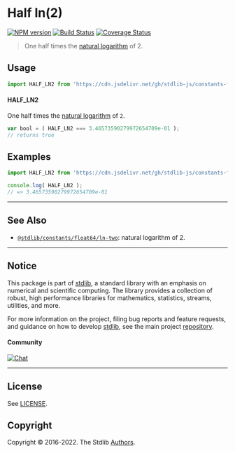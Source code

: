 <!--

@license Apache-2.0

Copyright (c) 2018 The Stdlib Authors.

Licensed under the Apache License, Version 2.0 (the "License");
you may not use this file except in compliance with the License.
You may obtain a copy of the License at

   http://www.apache.org/licenses/LICENSE-2.0

Unless required by applicable law or agreed to in writing, software
distributed under the License is distributed on an "AS IS" BASIS,
WITHOUT WARRANTIES OR CONDITIONS OF ANY KIND, either express or implied.
See the License for the specific language governing permissions and
limitations under the License.

-->

# Half ln(2)

[![NPM version][npm-image]][npm-url] [![Build Status][test-image]][test-url] [![Coverage Status][coverage-image]][coverage-url] <!-- [![dependencies][dependencies-image]][dependencies-url] -->

> One half times the [natural logarithm][@stdlib/math/base/special/ln] of 2.



<section class="usage">

## Usage

```javascript
import HALF_LN2 from 'https://cdn.jsdelivr.net/gh/stdlib-js/constants-float64-half-ln-two@deno/mod.js';
```

#### HALF_LN2

One half times the [natural logarithm][@stdlib/math/base/special/ln] of `2`.

```javascript
var bool = ( HALF_LN2 === 3.46573590279972654709e-01 );
// returns true
```

</section>

<!-- /.usage -->

<section class="examples">

## Examples

<!-- TODO: better example -->

<!-- eslint no-undef: "error" -->

```javascript
import HALF_LN2 from 'https://cdn.jsdelivr.net/gh/stdlib-js/constants-float64-half-ln-two@deno/mod.js';

console.log( HALF_LN2 );
// => 3.46573590279972654709e-01
```

</section>

<!-- /.examples -->

<!-- Section for related `stdlib` packages. Do not manually edit this section, as it is automatically populated. -->

<section class="related">

* * *

## See Also

-   <span class="package-name">[`@stdlib/constants/float64/ln-two`][@stdlib/constants/float64/ln-two]</span><span class="delimiter">: </span><span class="description">natural logarithm of 2.</span>

</section>

<!-- /.related -->

<!-- Section for all links. Make sure to keep an empty line after the `section` element and another before the `/section` close. -->


<section class="main-repo" >

* * *

## Notice

This package is part of [stdlib][stdlib], a standard library with an emphasis on numerical and scientific computing. The library provides a collection of robust, high performance libraries for mathematics, statistics, streams, utilities, and more.

For more information on the project, filing bug reports and feature requests, and guidance on how to develop [stdlib][stdlib], see the main project [repository][stdlib].

#### Community

[![Chat][chat-image]][chat-url]

---

## License

See [LICENSE][stdlib-license].


## Copyright

Copyright &copy; 2016-2022. The Stdlib [Authors][stdlib-authors].

</section>

<!-- /.stdlib -->

<!-- Section for all links. Make sure to keep an empty line after the `section` element and another before the `/section` close. -->

<section class="links">

[npm-image]: http://img.shields.io/npm/v/@stdlib/constants-float64-half-ln-two.svg
[npm-url]: https://npmjs.org/package/@stdlib/constants-float64-half-ln-two

[test-image]: https://github.com/stdlib-js/constants-float64-half-ln-two/actions/workflows/test.yml/badge.svg?branch=main
[test-url]: https://github.com/stdlib-js/constants-float64-half-ln-two/actions/workflows/test.yml?query=branch:main

[coverage-image]: https://img.shields.io/codecov/c/github/stdlib-js/constants-float64-half-ln-two/main.svg
[coverage-url]: https://codecov.io/github/stdlib-js/constants-float64-half-ln-two?branch=main

<!--

[dependencies-image]: https://img.shields.io/david/stdlib-js/constants-float64-half-ln-two.svg
[dependencies-url]: https://david-dm.org/stdlib-js/constants-float64-half-ln-two/main

-->

[chat-image]: https://img.shields.io/gitter/room/stdlib-js/stdlib.svg
[chat-url]: https://gitter.im/stdlib-js/stdlib/

[stdlib]: https://github.com/stdlib-js/stdlib

[stdlib-authors]: https://github.com/stdlib-js/stdlib/graphs/contributors

[umd]: https://github.com/umdjs/umd
[es-module]: https://developer.mozilla.org/en-US/docs/Web/JavaScript/Guide/Modules

[deno-url]: https://github.com/stdlib-js/constants-float64-half-ln-two/tree/deno
[umd-url]: https://github.com/stdlib-js/constants-float64-half-ln-two/tree/umd
[esm-url]: https://github.com/stdlib-js/constants-float64-half-ln-two/tree/esm
[branches-url]: https://github.com/stdlib-js/constants-float64-half-ln-two/blob/main/branches.md

[stdlib-license]: https://raw.githubusercontent.com/stdlib-js/constants-float64-half-ln-two/main/LICENSE

[@stdlib/math/base/special/ln]: https://github.com/stdlib-js/math-base-special-ln/tree/deno

<!-- <related-links> -->

[@stdlib/constants/float64/ln-two]: https://github.com/stdlib-js/constants-float64-ln-two/tree/deno

<!-- </related-links> -->

</section>

<!-- /.links -->
